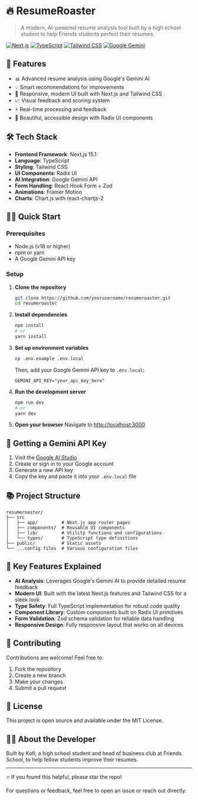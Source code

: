 # 🔥 ResumeRoaster

> A modern, AI-powered resume analysis tool built by a high school student to help Friends students perfect their resumes.

[![Next.js](https://img.shields.io/badge/Next.js-15.1-black?style=flat-square&logo=next.js)](https://nextjs.org/)
[![TypeScript](https://img.shields.io/badge/TypeScript-5.0-blue?style=flat-square&logo=typescript)](https://www.typescriptlang.org/)
[![Tailwind CSS](https://img.shields.io/badge/Tailwind-3.4-38B2AC?style=flat-square&logo=tailwind-css)](https://tailwindcss.com/)
[![Google Gemini](https://img.shields.io/badge/Google%20Gemini-blue?logo=googlegemini&logoColor=fff)](https://blog.google/technology/google-deepmind/google-gemini-ai-update-december-2024/#ceo-message)

## 🚀 Features

- 📊 Advanced resume analysis using Google's Gemini AI
- 💡 Smart recommendations for improvements
- 📱 Responsive, modern UI built with Next.js and Tailwind CSS
- 📈 Visual feedback and scoring system
- ⚡️ Real-time processing and feedback
- 🎨 Beautiful, accessible design with Radix UI components

## 🛠 Tech Stack

- **Frontend Framework**: Next.js 15.1
- **Language**: TypeScript
- **Styling**: Tailwind CSS
- **UI Components**: Radix UI
- **AI Integration**: Google Gemini API
- **Form Handling**: React Hook Form + Zod
- **Animations**: Framer Motion
- **Charts**: Chart.js with react-chartjs-2

## 🏃‍♂️ Quick Start

### Prerequisites

- Node.js (v18 or higher)
- npm or yarn
- A Google Gemini API key

### Setup

1. **Clone the repository**
   ```bash
   git clone https://github.com/yourusername/resumeroaster.git
   cd resumeroaster
   ```

2. **Install dependencies**
   ```bash
   npm install
   # or
   yarn install
   ```

3. **Set up environment variables**
   ```bash
   cp .env.example .env.local
   ```
   Then, add your Google Gemini API key to `.env.local`:
   ```
   GEMINI_API_KEY="your_api_key_here"
   ```

4. **Run the development server**
   ```bash
   npm run dev
   # or
   yarn dev
   ```

5. **Open your browser**
   Navigate to [http://localhost:3000](http://localhost:3000)

## 🔑 Getting a Gemini API Key

1. Visit the [Google AI Studio](https://aistudio.google.com)
2. Create or sign in to your Google account
3. Generate a new API key
4. Copy the key and paste it into your `.env.local` file

## 📚 Project Structure

```
resumeroaster/
├── src
│   ├── app/         # Next.js app router pages
│   ├── components/  # Reusable UI components
│   ├── lib/         # Utility functions and configurations
│   └── types/       # TypeScript type definitions
├── public/          # Static assets
└── ...config files  # Various configuration files
```

## 🧪 Key Features Explained

- **AI Analysis**: Leverages Google's Gemini AI to provide detailed resume feedback
- **Modern UI**: Built with the latest Next.js features and Tailwind CSS for a sleek look
- **Type Safety**: Full TypeScript implementation for robust code quality
- **Component Library**: Custom components built on Radix UI primitives
- **Form Validation**: Zod schema validation for reliable data handling
- **Responsive Design**: Fully responsive layout that works on all devices

## 🤝 Contributing

Contributions are welcome! Feel free to:
1. Fork the repository
2. Create a new branch
3. Make your changes
4. Submit a pull request

## 📝 License

This project is open source and available under the MIT License.

## 🙋‍♂️ About the Developer

Built by Kofi, a high school student and head of business club at Friends School, to help fellow students improve their resumes.

---

⭐️ If you found this helpful, please star the repo!

For questions or feedback, feel free to open an issue or reach out directly.
